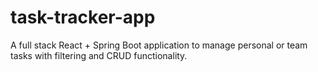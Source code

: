 # task-tracker-app
A full stack React + Spring Boot application to manage personal or team tasks with filtering and CRUD functionality.
